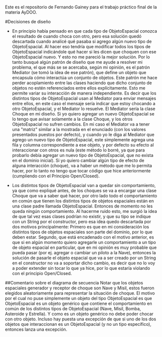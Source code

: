 Este es el repositorio de Fernando Gainey para el trabajo práctico final de la materia AyDOO.

#Decisiones de diseño

* En principio había pensado en que cada tipo de ObjetoEspacial conozca el resultado de cuando choca con otro, pero esa solución quedó descartada cuando analicé qué pasaba si agrego algún nuevo tipo de ObjetoEspacial. Al hacer eso tendría que modificar todos los tipos de ObjetoEspacial indicándole qué hacer si les dicen que choquen con ese ObjetoEspacial nuevo. Y esto no me pareció la mejor solución. Por lo tanto busqué algún patrón de diseño que me ayude a resolver mi problema, el que más se se acercaba, según mi opinión, es el patrón Mediator (se tomó la idea de ese patrón), que define un objeto que encapsula cómo interactúa un conjunto de objetos. Este patrón me hace perder acoplamiento entre las clases haciendo que dicho conjunto de objetos no estén referenciados entre ellos explícitamente. Esto me permite variar su interacción de manera independiente. Es decir que los distintos tipos de ObjetoEspacial usan al Mediator para enviar mensajes entre ellos, en este caso el mensaje sería indicar que estoy chocando a otro ObjetoEspacial, y el Mediator lo resuelve. El Mediator sería la clase Choque en mi diseño.
 Si yo quiero agregar un nuevo ObjetoEspacial se lo tengo que avisar solamente a la clase Choque, y los otros ObjetoEspacial no sufren cambios. En mi caso el Mediator va a tener una "matriz" similar a la mostrada en el enunciado (con los valores presentados puestos por defecto), y cuando yo le diga al Mediator que agrego un nuevo tipo de ObjetoEspacial, este simplemente agrega una fila y columna correspondiente a ese objeto, y por defecto su efecto al interaccionar con otros es nula (este método lo borré, ya que para probarlo debía agregar un nuevo tipo de ObjetoEspacial, que no exista en el dominio inicial). Si yo quiero cambiar algún tipo de efecto de alguna interacción (choque), va a haber un método que me lo permita hacer, por lo tanto no tengo que tocar código que hice anteriormente (cumpliendo con el Principio Open/Closed).

* Los distintos tipos de ObjetoEspacial van a quedar sin comportamiento, ya que como expliqué antes, de los choques se va a encargar una clase Choque que va a saber qué hacer, por otro lado todo el comportamiento en común que tienen los distintos tipos de objetos espaciales están en una clase padre llamada ObjetoEspacial. Entonces de momento no les queda ningún comportamiento. Al hacerme ruido esto, me surgió la idea de que tal vez esas clases podrían no existir, y que su tipo se indique con un String por el constructor, pero esa idea quedo descartada por dos motivos principalmente: Primero es que en mi consideración los distintos tipos de objetos espaciales son parte del dominio, por lo que deben estar. Segundo, que está encadenado con el motivo anterior, es que si en algún momento quiero agregarle un comportamiento a un tipo de objeto espacial en particular, que en mi opinión es muy probable que pueda pasar (por ej. agregar o cambiar un piloto a la Nave), entonces la solución de pasarle el objeto espacial que va a ser creado por un String en el constructor no va a soportar dicho cambio, es decir que no lo voy a poder extender sin tocar lo que ya hice, por lo que estaría violando con el principio Open/Closed.

##Comentario sobre el diagrama de secuencia
Notar que los objetos espaciales generador y receptor de choque son Nave y Misil, estos fueron elegidos aleatoriamente para representar la situación de choque. El motivo por el cual no puse simplemente un objeto del tipo ObjetoEspacial es que ObjetoEspacial es un objeto genérico que contiene el comportamiento en común de los distintos tipos de ObjetoEspacial (Nave, Misil, Bomba, Asteroide y Estrella). Y como es un objeto genérico no debe poder chocar con otro objeto. Incluso hay puesta una excepción de que si uno de los dos objetos que interaccionan es un ObjetoEspacial (y no un tipo específico), entonces lanza una excepción.
